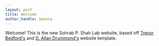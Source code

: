 ```yaml
---
layout: post
title: Welcome
author_handle: Spenca
---
```


Welcome! This is the new Sohrab P. Shah Lab website, based off [Trevor Bedford's](http://bedford.io) and [D. Allan Drummond's](http://drummondlab.org/about.html) website template.

